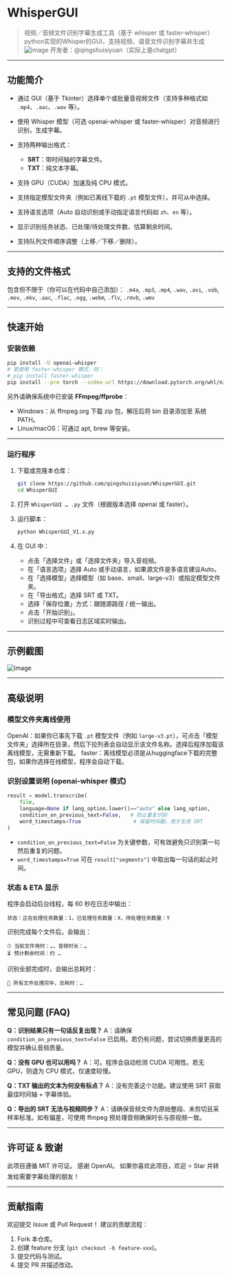 # WhisperGUI

> 视频／音频文件识别字幕生成工具（基于 whisper 或 faster‑whisper）
> python实现的Whisper的GUI，支持视频、语音文件识别字幕并生成
> ![image](https://github.com/user-attachments/assets/f7b13ac6-ddcc-4531-8279-1459fd1451f4) 
> 开发者：@qingshuisiyuan（实际上是chatgpt）

---

## 功能简介

* 通过 GUI（基于 Tkinter）选择单个或批量音视频文件（支持多种格式如 `.mp4`、`.aac`、`.wav` 等）。
* 使用 Whisper 模型（可选 openai-whisper 或 faster-whisper）对音频进行识别，生成字幕。
* 支持两种输出格式：

  * **SRT**：带时间轴的字幕文件。
  * **TXT**：纯文本字幕。
* 支持 GPU（CUDA）加速及纯 CPU 模式。
* 支持指定模型文件夹（例如已离线下载的 `.pt` 模型文件），并可从中选择。
* 支持语言选项（Auto 自动识别或手动指定语言代码如 `zh`、`en` 等）。
* 显示识别任务状态、已处理/待处理文件数、估算剩余时间。
* 支持队列文件顺序调整（上移／下移／删除）。

---

## 支持的文件格式

包含但不限于（你可以在代码中自己添加）：
`.m4a`, `.mp3`, `.mp4`, `.wav`, `.avi`, `.vob`, `.mov`, `.mkv`,
`.aac`, `.flac`, `.ogg`, `.webm`, `.flv`, `.rmvb`, `.wmv`

---

## 快速开始

### 安装依赖

```bash
pip install -U openai-whisper
# 若使用 faster-whisper 模式，则：
# pip install faster-whisper
pip install --pre torch --index-url https://download.pytorch.org/whl/nightly/cu128
```

另外请确保系统中已安装 **FFmpeg/ffprobe**：

* Windows：从 ffmpeg.org 下载 zip 包，解压后将 bin 目录添加至 系统 PATH。
* Linux/macOS：可通过 apt, brew 等安装。

---

### 运行程序

1. 下载或克隆本仓库：

   ```bash
   git clone https://github.com/qingshuisiyuan/WhisperGUI.git
   cd WhisperGUI
   ```
2. 打开 `WhisperGUI … .py` 文件（根据版本选择 openai 或 faster）。
3. 运行脚本：

   ```bash
   python WhisperGUI_V1.x.py
   ```
4. 在 GUI 中：

   * 点击「选择文件」或「选择文件夹」导入音视频。
   * 在「语言选项」选择 Auto 或手动语言，如果源文件是多语言建议Auto。
   * 在「选择模型」选择模型（如 base、small、large-v3）或指定模型文件夹。
   * 在「导出格式」选择 SRT 或 TXT。
   * 选择「保存位置」方式：跟随源路径 / 统一输出。
   * 点击「开始识别」。
   * 识别过程中可查看日志区域实时输出。

---

## 示例截图

![image](https://github.com/user-attachments/assets/f7b13ac6-ddcc-4531-8279-1459fd1451f4) 

---

## 高级说明

### 模型文件夹离线使用

OpenAI：如果你已事先下载 `.pt` 模型文件（例如 `large-v3.pt`），可点击「模型文件夹」选择所在目录，然后下拉列表会自动显示该文件名称。选择后程序加载该离线模型，无需重新下载。
faster：离线模型必须是从huggingface下载的完整包，如果你选择在线模型，程序会自动下载。

### 识别设置说明 (openai-whisper 模式)

```python
result = model.transcribe(
    file,
    language=None if lang_option.lower()=="auto" else lang_option,
    condition_on_previous_text=False,   # 防止重复识别
    word_timestamps=True                 # 保留时间戳，用于生成 SRT
)
```

* `condition_on_previous_text=False` 为关键参数，可有效避免只识别第一句然后重复的问题。
* `word_timestamps=True` 可在 `result["segments"]` 中取出每一句话的起止时间。

### 状态 & ETA 显示

程序会启动后台线程，每 60 秒在日志中输出：

```
状态：正在处理任务数量：1，已处理任务数量：X，待处理任务数量：Y
```

识别完成每个文件后，会输出：

```
⏱ 当前文件用时：…，音频时长：…  
⏳ 预计剩余时间：约 …
```

识别全部完成时，会输出总耗时：

```
🎉 所有文件处理完毕，总耗时：…
```

---

## 常见问题 (FAQ)

**Q：识别结果只有一句话反复出现？**
A：请确保 `condition_on_previous_text=False` 已启用。若仍有问题，尝试切换质量更高的模型并确认音频质量。

**Q：没有 GPU 也可以用吗？**
A：可。程序会自动检测 CUDA 可用性。若无 GPU，则退为 CPU 模式，仅速度较慢。

**Q：TXT 输出的文本为何没有标点？**
A：没有完善这个功能。建议使用 SRT 获取最佳时间轴 + 字幕体验。

**Q：导出的 SRT 无法与视频同步？**
A：请确保音频文件为原始整段、未剪切且采样率标准。如有偏差，可使用 ffmpeg 预处理音频确保时长与原视频一致。

---

## 许可证 & 致谢

此项目遵循 MIT 许可证。
感谢 OpenAI。
如果你喜欢此项目，欢迎 ⭐ Star 并转发给需要字幕处理的朋友！

---

## 贡献指南

欢迎提交 Issue 或 Pull Request！
建议的贡献流程：

1. Fork 本仓库。
2. 创建 feature 分支 (`git checkout -b feature-xxx`)。
3. 提交代码与测试。
4. 提交 PR 并描述改动。
